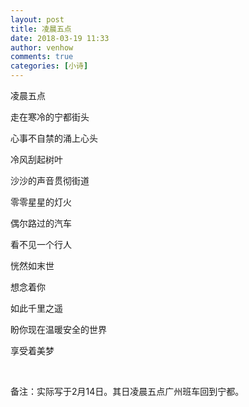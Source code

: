 ```yaml
---
layout: post
title: 凌晨五点
date: 2018-03-19 11:33
author: venhow
comments: true
categories: [小诗]
---
```

凌晨五点

走在寒冷的宁都街头

心事不自禁的涌上心头

冷风刮起树叶

沙沙的声音贯彻街道

零零星星的灯火

偶尔路过的汽车

看不见一个行人

恍然如末世

想念着你

如此千里之遥

盼你现在温暖安全的世界

享受着美梦

&nbsp;

备注：实际写于2月14日。其日凌晨五点广州班车回到宁都。
